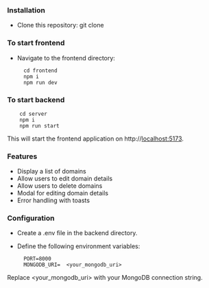 
### Installation

- Clone this repository:  git clone <repo-url>

### To start frontend

- Navigate to the frontend directory:

        cd frontend
        npm i
        npm run dev


### To start backend

        cd server
        npm i
        npm run start

  This will start the frontend application on http://[localhost:5173](http://localhost:5173/).

### Features

- Display a list of domains
- Allow users to edit domain details
- Allow users to delete domains
- Modal for editing domain details
- Error handling with toasts


### Configuration

- Create a .env file in the backend directory.
- Define the following environment variables:

        PORT=8000
        MONGODB_URI=  <your_mongodb_uri>

Replace <your_mongodb_uri> with your MongoDB connection string.





